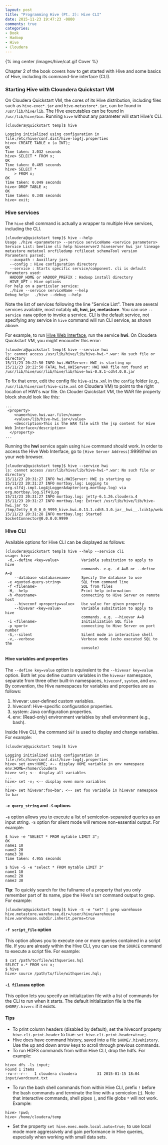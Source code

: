 ```yaml
---
layout: post
title: "Programming Hive (Pt. 2): Hive CLI"
date: 2015-11-23 19:47:23 -0800
comments: true
categories: 
- Book
- Hadoop
- Hive
- Cloudera
---
```


{% img center /images/hive/cat.gif Cover %}

Chapter 2 of the book covers how to get started with Hive and some basics of Hive, including its command-line interface (CLI).

### Starting Hive with Cloundera Quickstart VM

On Cloudera Quickstart VM, the cores of its Hive distribution, including files such as `hive-exec*.jar` and `hive-metastore*.jar`, can be found in `/usr/lib/hive/lib`. The Hive executables can be found in `/usr/lib/hive/bin`. Running `hive` without any parameter will start Hive's CLI.
 
```
[cloudera@quickstart temp]$ hive

Logging initialized using configuration in file:/etc/hive/conf.dist/hive-log4j.properties
hive> CREATE TABLE x (a INT);
OK
Time taken: 3.032 seconds
hive> SELECT * FROM x;
OK
Time taken: 0.465 seconds
hive> SELECT *        
    > FROM x;
OK
Time taken: 0.049 seconds
hive> DROP TABLE x;
OK
Time taken: 0.348 seconds
hive> exit;
```

### Hive services

The `hive` shell command is actually a wrapper to multiple Hive services, including the CLI.

```
[cloudera@quickstart temp]$ hive --help
Usage ./hive <parameters> --service serviceName <service parameters>
Service List: beeline cli help hiveserver2 hiveserver hwi jar lineage metastore metatool orcfiledump rcfilecat schemaTool version 
Parameters parsed:
  --auxpath : Auxillary jars 
  --config : Hive configuration directory
  --service : Starts specific service/component. cli is default
Parameters used:
  HADOOP_HOME or HADOOP_PREFIX : Hadoop install directory
  HIVE_OPT : Hive options
For help on a particular service:
  ./hive --service serviceName --help
Debug help:  ./hive --debug --help
```

Note the list of services following the line "Service List". There are several services available, most notably **cli, hwi, jar, metastore**. You can use `--service name` option to invoke a service. CLI is the default service, not specifying any service in `hive` command will run CLI service, as shown above.

For example, to run [Hive Web Interface](https://cwiki.apache.org/confluence/display/Hive/HiveWebInterface), run the service **hwi**. On Cloudera Quickstart VM, you might encounter this error:

```
[cloudera@quickstart temp]$ hive --service hwi
ls: cannot access /usr/lib/hive/lib/hive-hwi-*.war: No such file or directory
15/11/23 20:22:50 INFO hwi.HWIServer: HWI is starting up
15/11/23 20:22:50 FATAL hwi.HWIServer: HWI WAR file not found at /usr/lib/hive/usr/lib/hive/lib/hive-hwi-0.8.1-cdh4.0.0.jar
```
To fix that error, edit the config file `hive-site.xml` in the `config` folder (e.g., `/usr/lib/hive/conf/hive-site.xml` on Cloudera VM) to point to the right location of HWI's war file. On Clouder Quickstart VM, the WAR file property block should look like this:

```
...
 <property>
    <name>hive.hwi.war.file</name>
    <value>/lib/hive-hwi.jar</value>
    <description>This is the WAR file with the jsp content for Hive Web Interface</description>
  </property>
...
```
Running the **hwi** service again using `hive` command should work. In order to access the Hive Web Interface, go to `[Hive Server Address]`:9999/hwi on your web browser.

```
[cloudera@quickstart temp]$ hive --service hwi
ls: cannot access /usr/lib/hive/lib/hive-hwi-*.war: No such file or directory
15/11/23 20:31:27 INFO hwi.HWIServer: HWI is starting up
15/11/23 20:31:27 INFO mortbay.log: Logging to org.slf4j.impl.Log4jLoggerAdapter(org.mortbay.log) via org.mortbay.log.Slf4jLog
15/11/23 20:31:27 INFO mortbay.log: jetty-6.1.26.cloudera.4
15/11/23 20:31:27 INFO mortbay.log: Extract /usr/lib/hive/lib/hive-hwi.jar to /tmp/Jetty_0_0_0_0_9999_hive.hwi.0.13.1.cdh5.3.0.jar__hwi__.lcik1p/webapp
15/11/23 20:31:28 INFO mortbay.log: Started SocketConnector@0.0.0.0:9999
```

### Hive CLI

Available options for Hive CLI can be displayed as follows:

```
[cloudera@quickstart temp]$ hive --help --service cli
usage: hive
 -d,--define <key=value>          Variable subsitution to apply to hive
                                  commands. e.g. -d A=B or --define A=B
    --database <databasename>     Specify the database to use
 -e <quoted-query-string>         SQL from command line
 -f <filename>                    SQL from files
 -H,--help                        Print help information
 -h <hostname>                    connecting to Hive Server on remote host
    --hiveconf <property=value>   Use value for given property
    --hivevar <key=value>         Variable subsitution to apply to hive
                                  commands. e.g. --hivevar A=B
 -i <filename>                    Initialization SQL file
 -p <port>                        connecting to Hive Server on port number
 -S,--silent                      Silent mode in interactive shell
 -v,--verbose                     Verbose mode (echo executed SQL to the
                                  console)
```

#### Hive variables and properties

The `--define key=value` option is equivalent to the `--hivevar key=value` option. Both let you define custom variables in the `hivevar` namespace, separate from three other built-in namespaces, `hiveconf`, `system`, and `env`. By convention, the Hive namespaces for variables and properties are as follows:

1. hivevar: user-defined custom variables.
1. hiveconf: Hive-specific configuration properties.
1. system: Java configuration properties.
1. env: (Read-only) environment variables by shell environment (e.g., bash).

Inside Hive CLI, the command `SET` is used to display and change variables. For example:

```
[cloudera@quickstart temp]$ hive

Logging initialized using configuration in file:/etc/hive/conf.dist/hive-log4j.properties
hive> set env:HOME; <-- display HOME variable in env namespace
env:HOME=/home/cloudera
hive> set; <-- display all variables
...
hive> set -v; <-- display even more variables
...
hive> set hivevar:foo=bar; <-- set foo variable in hivevar namespace to bar
```


#### `-e query_string` and `-S` options

`-e` option allows you to execute a list of semicolon-separated queries as an input string. `-S` option for silent mode will remove non-essential output. For example:

```
$ hive -e "SELECT * FROM mytable LIMIT 3";
OK
name1 10
name2 20
name3 30
Time taken: 4.955 seconds
```

```
$ hive -S -e "select * FROM mytable LIMIT 3"
name1 10
name2 20
name3 30
```

**Tip**: To quickly search for the fullname of a property that you only remember part of its name, pipe the Hive's `SET` command output to grep. For example:

```
[cloudera@quickstart temp]$ hive -S -e "set" | grep warehouse
hive.metastore.warehouse.dir=/user/hive/warehouse
hive.warehouse.subdir.inherit.perms=true
```

#### `-f script_file` option

This option allows you to execute one or more queries contained in a script file. If you are already within the Hive CLI, you can use the `SOURCE` command to execute a script file. For example:

```
$ cat /path/to/file/withqueries.hql
SELECT x.* FROM src x;
$ hive
hive> source /path/to/file/withqueries.hql;
``` 

#### `-i filename` option

This option lets you specify an initialization file with a list of commands for the CLI to run when it starts. The default initialization file is the file `$HOME/.hiverc` if it exists.

#### Tips

* To print column headers (disabled by default), set the hiveconf property `hive.cli.print.header` to true: `set hive.cli.print.header=true;`.
* Hive does have command history, saved into a file `$HOME/.hivehistory`. Use the up and down arrow keys to scroll through previous commands.
* To run HDFS commands from within Hive CLI, drop the hdfs. For example:

```
hive> dfs -ls input; 
Found 1 items
-rw-r--r--   1 cloudera cloudera         31 2015-01-15 18:04 input/wordcount.txt
```

* To run the bash shell commands from within Hive CLI, prefix `!` before the bash commands and terminate the line with a semicolon (;). Note that interactive commands, shell pipes `|`, and file globs `*` will not work. Example: 

```
hive> !pwd;
hive> /home/cloudera/temp
```

* Set the property `set hive.exec.mode.local.auto=true;` to use local mode more aggressively and gain performance in Hive queries, especially when working with small data sets.


